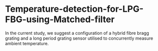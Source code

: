# Temperature-detection-for-LPG-FBG-using-Matched-filter
In the current study, we suggest a configuration of a hybrid fibre bragg grating and a long period grating sensor utilised to concurrently measure ambient temperature. 
